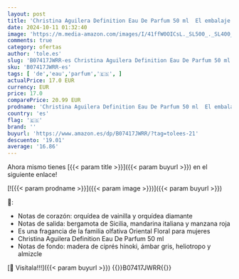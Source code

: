 ```yaml
---
layout: post
title: 'Christina Aguilera Definition Eau De Parfum 50 ml  El embalaje puede variar '
date: 2024-10-11 01:32:40
image: 'https://m.media-amazon.com/images/I/41ffW0OICsL._SL500_._SL400_.jpg'
comments: true
category: ofertas
author: 'tole.es'
slug: 'B07417JWRR-es Christina Aguilera Definition Eau De Parfum 50 ml El...'
sku: 'B07417JWRR-es'
tags: [ 'de','eau','parfum','🇪🇸', ]
actualPrice: 17.0 EUR
currency: EUR
price: 17.0
comparePrice: 20.99 EUR
prodname: 'Christina Aguilera Definition Eau De Parfum 50 ml  El embalaje puede variar '
country: 'es'
flag: '🇪🇸'
brand: ''
buyurl: 'https://www.amazon.es/dp/B07417JWRR/?tag=tolees-21'
descuento: '19.01'
average: '16.86'
---
```


Ahora mismo tienes [{{< param title >}}]({{< param buyurl >}}) en el siguiente enlace!

[![{{< param prodname >}}]({{< param image >}})]({{< param buyurl >}})

🔎:

- Notas de corazón: orquídea de vainilla y orquídea diamante
- Notas de salida: bergamota de Sicilia, mandarina italiana y manzana roja
- Es una fragancia de la familia olfativa Oriental Floral para mujeres
- Christina Aguilera Definition Eau De Parfum 50 ml
- Notas de fondo: madera de ciprés hinoki, ámbar gris, heliotropo y almizcle

[🛒 Visítala!!!]({{< param buyurl >}})
{{<world>}}B07417JWRR{{</world>}}
